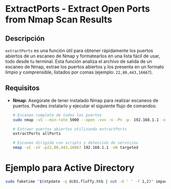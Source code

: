 # ExtractPorts - Extract Open Ports from Nmap Scan Results

## Descripción
`extractPorts` es una función útil para obtener rápidamente los puertos abiertos de un escaneo de Nmap y formatearlos en una lista fácil de usar, todo desde tu terminal. Esta función analiza el archivo de salida de un escaneo de Nmap, extrae los puertos abiertos y los presenta en un formato limpio y comprensible, listados por comas (ejemplo: `22,80,443,16667`).

## Requisitos

- **Nmap**: Asegúrate de tener instalado Nmap para realizar escaneos de puertos. Puedes instalarlo y ejecutar el siguiente flujo de comandos:

  ```bash
  # Escaneo completo de todos los puertos
  sudo nmap -sS --min-rate 5000 --open -vvv -n -Pn -p- 192.168.1.1 -oG allPorts
  
  # Extraer puertos abiertos utilizando extractPorts
  extractPorts allPorts
  
  # Escaneo dirigido con scripts y detección de servicios
  nmap -sC -sV -p22,80,443,16667 192.168.1.1 -oN targeted

# Ejemplo para Active Directory

```bash
sudo faketime "$(ntpdate -q dc01.fluffy.htb | cut -d ' ' -f 1,2)" impacket-GetUserSPNs fluffy.htb/p.agila -dc-ip 10.10.11.69 -request
